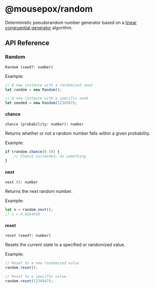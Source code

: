 # @mousepox/random

Deterministic pseudorandom number generator based on a [linear congruential generator](https://en.wikipedia.org/wiki/Linear_congruential_generator) algorithm.

## API Reference

### Random

`Random (seed?: number)`

Example:
```ts
// A new instance with a randomized seed
let random = new Random();

// A new instance with a specific seed
let seeded = new Random(1234567);
```

#### chance

`chance (probability: number): number`

Returns whether or not a random number falls within a given probability.

Example:
```ts
if (random.chance(0.5)) {
	// Chance succeeded, do something
}
```

#### next

`next (): number`

Returns the next random number.

Example:
```ts
let n = random.next();
// n = 0.8264938
```

#### reset

`reset (seed?: number)`

Resets the current state to a specified or randomized value.

Example:
```ts
// Reset to a new randomized value
random.reset();

// Reset to a specific value
random.reset(1234567);
```
